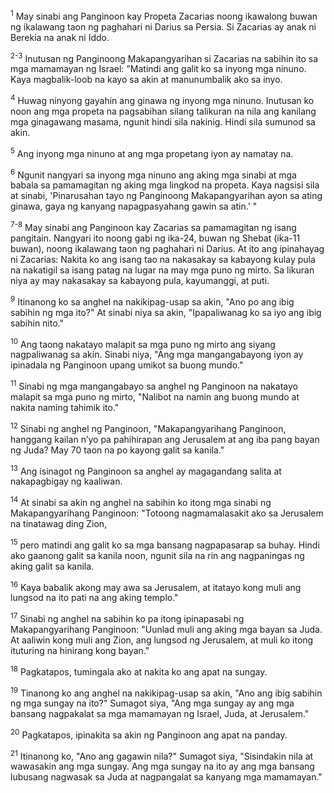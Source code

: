 <sup>1</sup>
May sinabi ang Panginoon kay Propeta Zacarias noong ikawalong buwan ng ikalawang taon ng paghahari ni Darius sa Persia. Si Zacarias ay anak ni Berekia na anak ni Iddo.

<sup>2-3</sup>
Inutusan ng Panginoong Makapangyarihan si Zacarias na sabihin ito sa mga mamamayan ng Israel: "Matindi ang galit ko sa inyong mga ninuno. Kaya magbalik-loob na kayo sa akin at manunumbalik ako sa inyo. 

<sup>4</sup>
Huwag ninyong gayahin ang ginawa ng inyong mga ninuno. Inutusan ko noon ang mga propeta na pagsabihan silang talikuran na nila ang kanilang mga ginagawang masama, ngunit hindi sila nakinig. Hindi sila sumunod sa akin. 

<sup>5</sup>
Ang inyong mga ninuno at ang mga propetang iyon ay namatay na. 

<sup>6</sup>
Ngunit nangyari sa inyong mga ninuno ang aking mga sinabi at mga babala sa pamamagitan ng aking mga lingkod na propeta. Kaya nagsisi sila at sinabi, 'Pinarusahan tayo ng Panginoong Makapangyarihan ayon sa ating ginawa, gaya ng kanyang napagpasyahang gawin sa atin.' " 

<sup>7-8</sup>
May sinabi ang Panginoon kay Zacarias sa pamamagitan ng isang pangitain. Nangyari ito noong gabi ng ika-24, buwan ng Shebat (ika-11 buwan), noong ikalawang taon ng paghahari ni Darius. At ito ang ipinahayag ni Zacarias: Nakita ko ang isang tao na nakasakay sa kabayong kulay pula na nakatigil sa isang patag na lugar na may mga puno ng mirto. Sa likuran niya ay may nakasakay sa kabayong pula, kayumanggi, at puti. 

<sup>9</sup>
Itinanong ko sa anghel na nakikipag-usap sa akin, "Ano po ang ibig sabihin ng mga ito?" At sinabi niya sa akin, "Ipapaliwanag ko sa iyo ang ibig sabihin nito." 

<sup>10</sup>
Ang taong nakatayo malapit sa mga puno ng mirto ang siyang nagpaliwanag sa akin. Sinabi niya, "Ang mga mangangabayong iyon ay ipinadala ng Panginoon upang umikot sa buong mundo." 

<sup>11</sup>
Sinabi ng mga mangangabayo sa anghel ng Panginoon na nakatayo malapit sa mga puno ng mirto, "Nalibot na namin ang buong mundo at nakita naming tahimik ito." 

<sup>12</sup>
Sinabi ng anghel ng Panginoon, "Makapangyarihang Panginoon, hanggang kailan nʼyo pa pahihirapan ang Jerusalem at ang iba pang bayan ng Juda? May 70 taon na po kayong galit sa kanila." 

<sup>13</sup>
Ang isinagot ng Panginoon sa anghel ay magagandang salita at nakapagbigay ng kaaliwan. 

<sup>14</sup>
At sinabi sa akin ng anghel na sabihin ko itong mga sinabi ng Makapangyarihang Panginoon: "Totoong nagmamalasakit ako sa Jerusalem na tinatawag ding Zion, 

<sup>15</sup>
pero matindi ang galit ko sa mga bansang nagpapasarap sa buhay. Hindi ako gaanong galit sa kanila noon, ngunit sila na rin ang nagpaningas ng aking galit sa kanila. 

<sup>16</sup>
Kaya babalik akong may awa sa Jerusalem, at itatayo kong muli ang lungsod na ito pati na ang aking templo." 

<sup>17</sup>
Sinabi ng anghel na sabihin ko pa itong ipinapasabi ng Makapangyarihang Panginoon: "Uunlad muli ang aking mga bayan sa Juda. At aaliwin kong muli ang Zion, ang lungsod ng Jerusalem, at muli ko itong ituturing na hinirang kong bayan." 

<sup>18</sup>
Pagkatapos, tumingala ako at nakita ko ang apat na sungay. 

<sup>19</sup>
Tinanong ko ang anghel na nakikipag-usap sa akin, "Ano ang ibig sabihin ng mga sungay na ito?" Sumagot siya, "Ang mga sungay ay ang mga bansang nagpakalat sa mga mamamayan ng Israel, Juda, at Jerusalem." 

<sup>20</sup>
Pagkatapos, ipinakita sa akin ng Panginoon ang apat na panday. 

<sup>21</sup>
Itinanong ko, "Ano ang gagawin nila?" Sumagot siya, "Sisindakin nila at wawasakin ang mga sungay. Ang mga sungay na ito ay ang mga bansang lubusang nagwasak sa Juda at nagpangalat sa kanyang mga mamamayan."